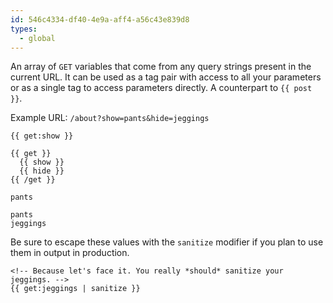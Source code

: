 ```yaml
---
id: 546c4334-df40-4e9a-aff4-a56c43e839d8
types:
  - global
---
```

An array of `GET` variables that come from any query strings present in the current URL. It can be used as a tag pair with access to all your parameters or as a single tag to access parameters directly. A counterpart to `{{ post }}`.


Example URL: `/about?show=pants&hide=jeggings`

```
{{ get:show }}

{{ get }}
  {{ show }}
  {{ hide }}
{{ /get }}

```

``` .language-output
pants

pants
jeggings
```

Be sure to escape these values with the `sanitize` modifier if you plan to use them in output in production.

```
<!-- Because let's face it. You really *should* sanitize your jeggings. -->
{{ get:jeggings | sanitize }}
```